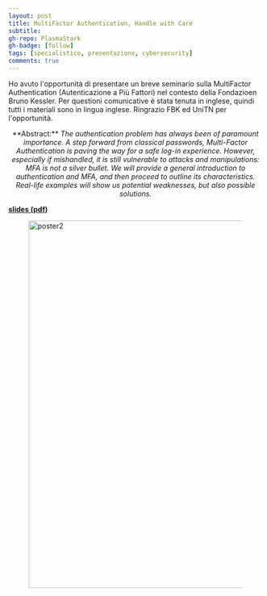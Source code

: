 ```yaml
---
layout: post
title: MultiFactor Authentication, Handle with Care
subtitle: 
gh-repo: PlasmaStark
gh-badge: [follow]
tags: [specialistico, presentazione, cybersecurity]
comments: true
---
```



Ho avuto l'opportunità di presentare un breve seminario sulla MultiFactor Authentication (Autenticazione a Più Fattori) nel contesto della Fondazioen Bruno Kessler. Per questioni comunicative è stata tenuta in inglese, quindi tutti i materiali sono in lingua inglese. Ringrazio FBK ed UniTN per l'opportunità.


<center> 
  **Abstract:**
  <em>
    The authentication problem has always been of paramount importance. A step forward from classical passwords, Multi-Factor Authentication is paving the way for a safe log-in experience. However, especially if mishandled, it is still vulnerable to attacks and manipulations: MFA is not a silver bullet.
We will provide a general introduction to authentication and MFA, and then proceed to outline its characteristics. Real-life examples will show us potential weaknesses, but also possible solutions. 
  </em>
</center>


[**slides (pdf)**](https://github.com/PlasmaStark/plasmastark.github.io/files/10254671/mfa_slides.pdf)

<figure>
  <img src="https://user-images.githubusercontent.com/64229723/208320355-a140cff6-5d4e-44fd-9285-b560359d9ae2.jpg" alt="poster2" class="center" width="729"/>
</figure>

